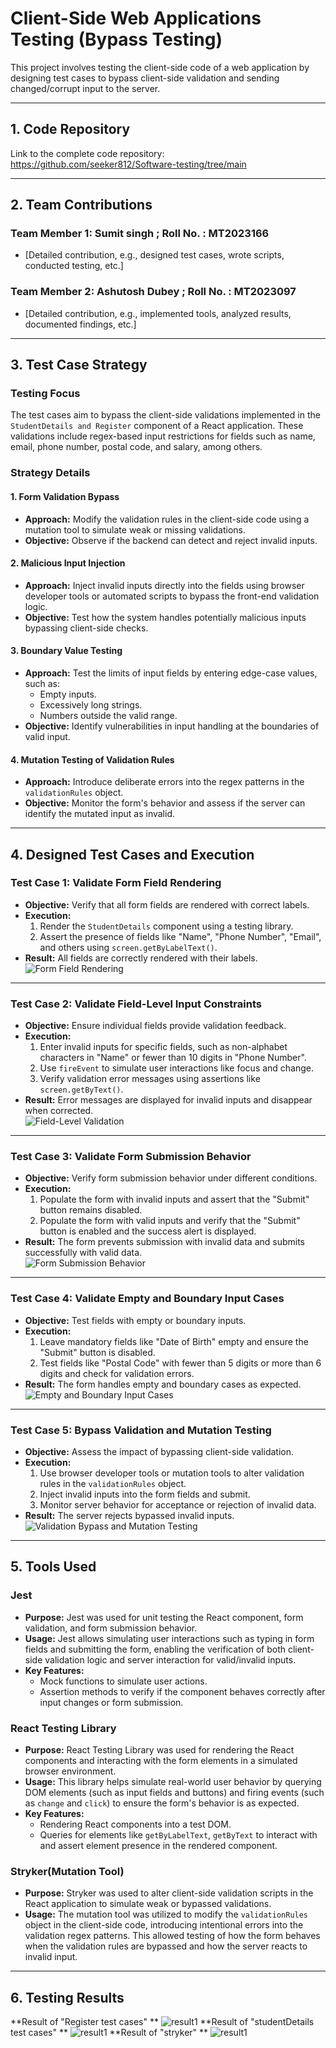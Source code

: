# Client-Side Web Applications Testing (Bypass Testing)

This project involves testing the client-side code of a web application by designing test cases to bypass client-side validation and sending changed/corrupt input to the server.

---

## 1. Code Repository  
Link to the complete code repository:  
https://github.com/seeker812/Software-testing/tree/main  

---

## 2. Team Contributions  
### Team Member 1: Sumit singh ; Roll No. : MT2023166  
- [Detailed contribution, e.g., designed test cases, wrote scripts, conducted testing, etc.]  

### Team Member 2: Ashutosh Dubey ; Roll No. : MT2023097  
- [Detailed contribution, e.g., implemented tools, analyzed results, documented findings, etc.]  

---

## 3. Test Case Strategy  

### Testing Focus  
The test cases aim to bypass the client-side validations implemented in the `StudentDetails and Register` component of a React application. These validations include regex-based input restrictions for fields such as name, email, phone number, postal code, and salary, among others.

### Strategy Details  

#### 1. Form Validation Bypass  
- **Approach:** Modify the validation rules in the client-side code using a mutation tool to simulate weak or missing validations.  
- **Objective:** Observe if the backend can detect and reject invalid inputs.

#### 2. Malicious Input Injection  
- **Approach:** Inject invalid inputs directly into the fields using browser developer tools or automated scripts to bypass the front-end validation logic.  
- **Objective:** Test how the system handles potentially malicious inputs bypassing client-side checks.

#### 3. Boundary Value Testing  
- **Approach:** Test the limits of input fields by entering edge-case values, such as:  
  - Empty inputs.  
  - Excessively long strings.  
  - Numbers outside the valid range.  
- **Objective:** Identify vulnerabilities in input handling at the boundaries of valid input.

#### 4. Mutation Testing of Validation Rules  
- **Approach:** Introduce deliberate errors into the regex patterns in the `validationRules` object.  
- **Objective:** Monitor the form's behavior and assess if the server can identify the mutated input as invalid.

---


## 4. Designed Test Cases and Execution  

### Test Case 1: Validate Form Field Rendering  
- **Objective:** Verify that all form fields are rendered with correct labels.  
- **Execution:**  
  1. Render the `StudentDetails` component using a testing library.  
  2. Assert the presence of fields like "Name", "Phone Number", "Email", and others using `screen.getByLabelText()`.  
- **Result:** All fields are correctly rendered with their labels.  
 ![Form Field Rendering](screenshots/tc1.png) 
---

### Test Case 2: Validate Field-Level Input Constraints  
- **Objective:** Ensure individual fields provide validation feedback.  
- **Execution:**  
  1. Enter invalid inputs for specific fields, such as non-alphabet characters in "Name" or fewer than 10 digits in "Phone Number".  
  2. Use `fireEvent` to simulate user interactions like focus and change.  
  3. Verify validation error messages using assertions like `screen.getByText()`.  
- **Result:** Error messages are displayed for invalid inputs and disappear when corrected.  
![Field-Level Validation](screenshots/tc2.png)
---

### Test Case 3: Validate Form Submission Behavior  
- **Objective:** Verify form submission behavior under different conditions.  
- **Execution:**  
  1. Populate the form with invalid inputs and assert that the "Submit" button remains disabled.  
  2. Populate the form with valid inputs and verify that the "Submit" button is enabled and the success alert is displayed.  
- **Result:** The form prevents submission with invalid data and submits successfully with valid data.  
![Form Submission Behavior](screenshots/tc3.png)
---

### Test Case 4: Validate Empty and Boundary Input Cases  
- **Objective:** Test fields with empty or boundary inputs.  
- **Execution:**  
  1. Leave mandatory fields like "Date of Birth" empty and ensure the "Submit" button is disabled.  
  2. Test fields like "Postal Code" with fewer than 5 digits or more than 6 digits and check for validation errors.  
- **Result:** The form handles empty and boundary cases as expected.  
 ![Empty and Boundary Input Cases](screenshots/tc5.png)
---

### Test Case 5: Bypass Validation and Mutation Testing  
- **Objective:** Assess the impact of bypassing client-side validation.  
- **Execution:**  
  1. Use browser developer tools or mutation tools to alter validation rules in the `validationRules` object.  
  2. Inject invalid inputs into the form fields and submit.  
  3. Monitor server behavior for acceptance or rejection of invalid data.  
- **Result:** The server rejects bypassed invalid inputs.  
![Validation Bypass and Mutation Testing](screenshots/tc4.png)
---
## 5. Tools Used  

### Jest  
- **Purpose:** Jest was used for unit testing the React component, form validation, and form submission behavior.  
- **Usage:** Jest allows simulating user interactions such as typing in form fields and submitting the form, enabling the verification of both client-side validation logic and server interaction for valid/invalid inputs.  
- **Key Features:**  
  - Mock functions to simulate user actions.  
  - Assertion methods to verify if the component behaves correctly after input changes or form submission.

### React Testing Library  
- **Purpose:** React Testing Library was used for rendering the React components and interacting with the form elements in a simulated browser environment.  
- **Usage:** This library helps simulate real-world user behavior by querying DOM elements (such as input fields and buttons) and firing events (such as `change` and `click`) to ensure the form's behavior is as expected.  
- **Key Features:**  
  - Rendering React components into a test DOM.  
  - Queries for elements like `getByLabelText`, `getByText` to interact with and assert element presence in the rendered component.

### Stryker(Mutation Tool) 
- **Purpose:** Stryker was used to alter client-side validation scripts in the React application to simulate weak or bypassed validations.  
- **Usage:** The mutation tool was utilized to modify the `validationRules` object in the client-side code, introducing intentional errors into the validation regex patterns. This allowed testing of how the form behaves when the validation rules are bypassed and how the server reacts to invalid input.
 --- 
 ## 6. Testing Results
 **Result of "Register test cases" **
 ![result1](screenshots/result_1.png)
  **Result of "studentDetails test cases" **
   ![result1](screenshots/result_2.png)
    **Result of "stryker" **
     ![result1](screenshots/stryker.png)
  

